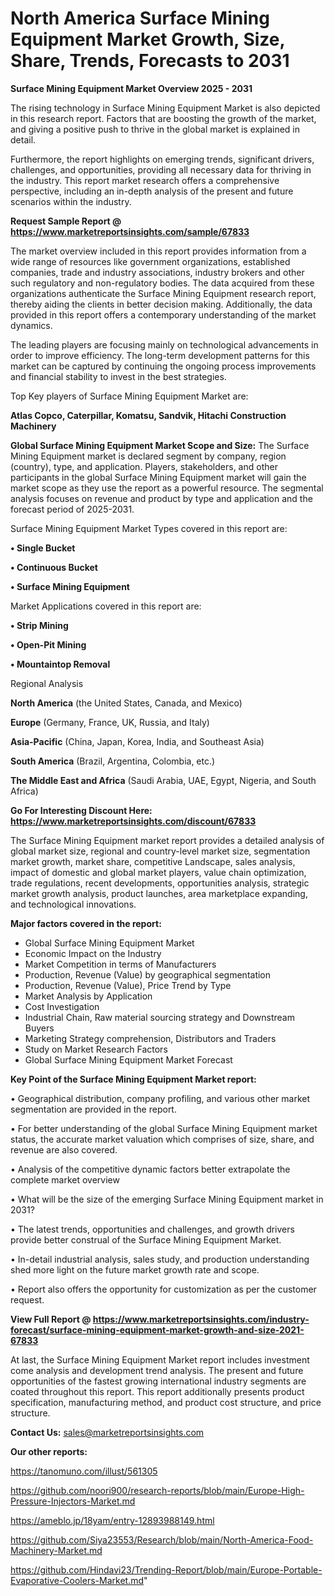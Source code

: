 # North America Surface Mining Equipment Market Growth, Size, Share, Trends, Forecasts to 2031

<Strong> Surface Mining Equipment Market Overview 2025 - 2031</strong>

The rising technology in Surface Mining Equipment Market is also depicted in this research report. Factors that are boosting the growth of the market, and giving a positive push to thrive in the global market is explained in detail.

Furthermore, the report highlights on emerging trends, significant drivers, challenges, and opportunities, providing all necessary data for thriving in the industry. This report market research offers a comprehensive perspective, including an in-depth analysis of the present and future scenarios within the industry.

<strong>Request Sample Report @ <a href=https://www.marketreportsinsights.com/sample/67833>https://www.marketreportsinsights.com/sample/67833</a></strong>

The market overview included in this report provides information from a wide range of resources like government organizations, established companies, trade and industry associations, industry brokers and other such regulatory and non-regulatory bodies. The data acquired from these organizations authenticate the Surface Mining Equipment research report, thereby aiding the clients in better decision making. Additionally, the data provided in this report offers a contemporary understanding of the market dynamics.

The leading players are focusing mainly on technological advancements in order to improve efficiency. The long-term development patterns for this market can be captured by continuing the ongoing process improvements and financial stability to invest in the best strategies.

Top Key players of Surface Mining Equipment Market are:

<strong>Atlas Copco, Caterpillar, Komatsu, Sandvik, Hitachi Construction Machinery</strong>

<strong><b>Global Surface Mining Equipment Market Scope and Size:</b></strong>
The Surface Mining Equipment market is declared segment by company, region (country), type, and application. Players, stakeholders, and other participants in the global Surface Mining Equipment market will gain the market scope as they use the report as a powerful resource. The segmental analysis focuses on revenue and product by type and application and the forecast period of 2025-2031.

Surface Mining Equipment Market Types covered in this report are:

<strong>• Single Bucket

• Continuous Bucket

• Surface Mining Equipment</strong>

Market Applications covered in this report are:

<strong>• Strip Mining

• Open-Pit Mining

• Mountaintop Removal</strong> 

Regional Analysis

<strong>North America</strong> (the United States, Canada, and Mexico)

<strong>Europe</strong> (Germany, France, UK, Russia, and Italy)

<strong>Asia-Pacific</strong> (China, Japan, Korea, India, and Southeast Asia)

<strong>South America</strong> (Brazil, Argentina, Colombia, etc.)

<strong>The Middle East and Africa</strong> (Saudi Arabia, UAE, Egypt, Nigeria, and South Africa)

<strong>Go For Interesting Discount Here: <a href=https://www.marketreportsinsights.com/discount/67833>https://www.marketreportsinsights.com/discount/67833</a></strong>

The Surface Mining Equipment market report provides a detailed analysis of global market size, regional and country-level market size, segmentation market growth, market share, competitive Landscape, sales analysis, impact of domestic and global market players, value chain optimization, trade regulations, recent developments, opportunities analysis, strategic market growth analysis, product launches, area marketplace expanding, and technological innovations.

<strong><b>Major factors covered in the report:</b></strong>
<ul>
  <li>Global Surface Mining Equipment Market </li>
  <li>Economic Impact on the Industry</li>
  <li>Market Competition in terms of Manufacturers</li>
  <li>Production, Revenue (Value) by geographical segmentation</li>
  <li>Production, Revenue (Value), Price Trend by Type</li>
  <li>Market Analysis by Application</li>
  <li>Cost Investigation</li>
  <li>Industrial Chain, Raw material sourcing strategy and Downstream Buyers</li>
  <li>Marketing Strategy comprehension, Distributors and Traders</li>
  <li>Study on Market Research Factors</li>
  <li>Global Surface Mining Equipment Market Forecast</li>
</ul>

<strong><b>Key Point of the Surface Mining Equipment Market report:</b></strong>

• Geographical distribution, company profiling, and various other market segmentation are provided in the report.

• For better understanding of the global Surface Mining Equipment market status, the accurate market valuation which comprises of size, share, and revenue are also covered.

• Analysis of the competitive dynamic factors better extrapolate the complete market overview

• What will be the size of the emerging Surface Mining Equipment market in 2031?

• The latest trends, opportunities and challenges, and growth drivers provide better construal of the Surface Mining Equipment Market.

• In-detail industrial analysis, sales study, and production understanding shed more light on the future market growth rate and scope.

• Report also offers the opportunity for customization as per the customer request.

<strong><b>View Full Report @ <a href=https://www.marketreportsinsights.com/industry-forecast/surface-mining-equipment-market-growth-and-size-2021-67833>https://www.marketreportsinsights.com/industry-forecast/surface-mining-equipment-market-growth-and-size-2021-67833</a></b></strong>


At last, the Surface Mining Equipment Market report includes investment come analysis and development trend analysis. The present and future opportunities of the fastest growing international industry segments are coated throughout this report. This report additionally presents product specification, manufacturing method, and product cost structure, and price structure.

<strong>Contact Us:</strong>
sales@marketreportsinsights.com

<strong>Our other reports:</strong>

<a href=https://tanomuno.com/illust/561305>https://tanomuno.com/illust/561305</a>

<a href=https://github.com/noori900/research-reports/blob/main/Europe-High-Pressure-Injectors-Market.md>https://github.com/noori900/research-reports/blob/main/Europe-High-Pressure-Injectors-Market.md</a>

<a href=https://ameblo.jp/18yam/entry-12893988149.html>https://ameblo.jp/18yam/entry-12893988149.html</a>

<a href=https://github.com/Siya23553/Research/blob/main/North-America-Food-Machinery-Market.md>https://github.com/Siya23553/Research/blob/main/North-America-Food-Machinery-Market.md</a>

<a href=https://github.com/Hindavi23/Trending-Report/blob/main/Europe-Portable-Evaporative-Coolers-Market.md>https://github.com/Hindavi23/Trending-Report/blob/main/Europe-Portable-Evaporative-Coolers-Market.md</a>"
